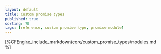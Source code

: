 ```yaml
---
layout: default
title: Custom promise types
published: true
sorting: 70
tags: [reference, custom promise type, promise module]
---
```


[%CFEngine_include_markdown(core/custom_promise_types/modules.md%]

